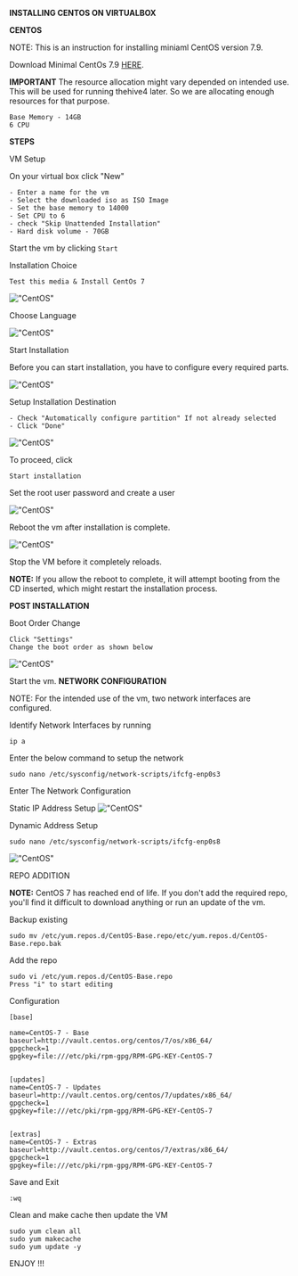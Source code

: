 
**INSTALLING CENTOS ON VIRTUALBOX**

**CENTOS**

NOTE: This is an instruction for installing miniaml CentOS version 7.9.

Download Minimal CentOs 7.9  [HERE](https://vault.centos.org/7.9.2009/isos/x86_64/setting-up-an-ubuntu-server-vm/).

**IMPORTANT**
The resource allocation might vary depended on intended use. This will be used for running thehive4 later. So we are allocating enough resources for that purpose.
```
Base Memory - 14GB
6 CPU
```
**STEPS**

VM Setup

On your virtual box click "New"

```
- Enter a name for the vm
- Select the downloaded iso as ISO Image
- Set the base memory to 14000
- Set CPU to 6
- check "Skip Unattended Installation"
- Hard disk volume - 70GB 
```
Start the vm by clicking ```Start```

Installation Choice
```
Test this media & Install CentOs 7
```
!["CentOS"](../images/centos/centos-1.png)

Choose Language

!["CentOS"](../images/centos/centos-2.png)

Start Installation

Before you can start installation, you have to configure every required parts.

!["CentOS"](../images/centos/centos-3.png)

Setup Installation Destination
```
- Check "Automatically configure partition" If not already selected 
- Click "Done"
```
!["CentOS"](../images/centos/centos-4.png)

To proceed, click

```
Start installation
```

Set the root user password and create a user 

!["CentOS"](../images/centos/centos-5.png)

Reboot the vm after installation is complete.

!["CentOS"](../images/centos/centos-6.png)

Stop the VM before it completely reloads.

**NOTE:** If you allow the reboot to complete, it will attempt booting from the CD inserted, which might restart the installation process.

**POST INSTALLATION**

Boot Order Change
```
Click "Settings"
Change the boot order as shown below
````
!["CentOS"](../images/centos/centos-7.png)

Start the vm.
**NETWORK CONFIGURATION**

NOTE: For the intended use of the vm, two network interfaces are configured. 


Identify Network Interfaces by running 

```
ip a
```
Enter the below command to setup the network

```
sudo nano /etc/sysconfig/network-scripts/ifcfg-enp0s3
```
Enter The Network Configuration 

Static IP Address Setup
!["CentOS"](/assets/images/centos/centos-8.png)

Dynamic Address Setup
```
sudo nano /etc/sysconfig/network-scripts/ifcfg-enp0s8
```
!["CentOS"](../images/centos/centos-9.png)

REPO ADDITION

**NOTE:** CentOS 7 has reached end of life. If you don't add the required repo, you'll find it difficult to download anything or run an update of the vm.

Backup existing 
```
sudo mv /etc/yum.repos.d/CentOS-Base.repo/etc/yum.repos.d/CentOS-Base.repo.bak
```
Add the repo

```
sudo vi /etc/yum.repos.d/CentOS-Base.repo 
Press "i" to start editing
```

Configuration

```
[base] 

name=CentOS-7 - Base 
baseurl=http://vault.centos.org/centos/7/os/x86_64/ 
gpgcheck=1 
gpgkey=file:///etc/pki/rpm-gpg/RPM-GPG-KEY-CentOS-7 
  

[updates] 
name=CentOS-7 - Updates 
baseurl=http://vault.centos.org/centos/7/updates/x86_64/ 
gpgcheck=1 
gpgkey=file:///etc/pki/rpm-gpg/RPM-GPG-KEY-CentOS-7 
  

[extras] 
name=CentOS-7 - Extras 
baseurl=http://vault.centos.org/centos/7/extras/x86_64/ 
gpgcheck=1 
gpgkey=file:///etc/pki/rpm-gpg/RPM-GPG-KEY-CentOS-7 
```
Save and Exit 

```
:wq
```
Clean and make cache then update the VM

```
sudo yum clean all 
sudo yum makecache 
sudo yum update -y 
```

ENJOY !!!
